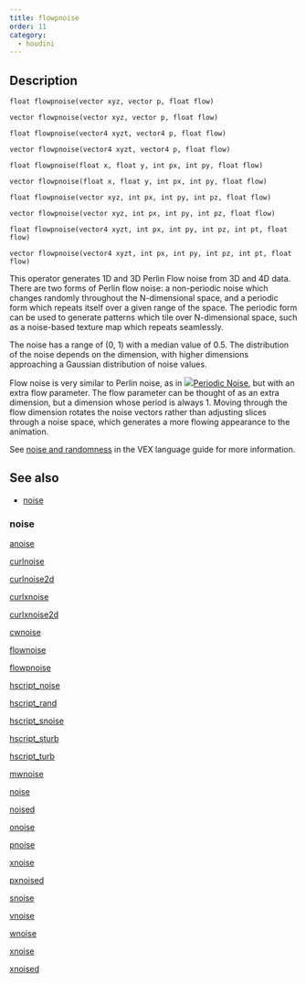```yaml
---
title: flowpnoise
order: 11
category:
  - houdini
---
```


## Description

`float flowpnoise(vector xyz, vector p, float flow)`

`vector flowpnoise(vector xyz, vector p, float flow)`

`float flowpnoise(vector4 xyzt, vector4 p, float flow)`

`vector flowpnoise(vector4 xyzt, vector4 p, float flow)`

`float flowpnoise(float x, float y, int px, int py, float flow)`

`vector flowpnoise(float x, float y, int px, int py, float flow)`

`float flowpnoise(vector xyz, int px, int py, int pz, float flow)`

`vector flowpnoise(vector xyz, int px, int py, int pz, float flow)`

`float flowpnoise(vector4 xyzt, int px, int py, int pz, int pt, float flow)`

`vector flowpnoise(vector4 xyzt, int px, int py, int pz, int pt, float flow)`

This operator generates 1D and 3D Perlin Flow noise from 3D and 4D data. There
are two forms of Perlin flow noise: a non-periodic noise which changes
randomly throughout the N-dimensional space, and a periodic form which repeats
itself over a given range of the space. The periodic form can be used to
generate patterns which tile over N-dimensional space, such as a noise-based
texture map which repeats seamlessly.

The noise has a range of (0, 1) with a median value of 0.5. The distribution
of the noise depends on the dimension, with higher dimensions approaching a
Gaussian distribution of noise values.

Flow noise is very similar to Perlin noise, as in
[![](../../icons/VOP/periodicnoise.svg)Periodic
Noise](../../nodes/vop/periodicnoise.html "Generates 1D and 3D Perlin noise
from 1D, 3D and 4D data."), but with an extra flow parameter. The flow
parameter can be thought of as an extra dimension, but a dimension whose
period is always 1. Moving through the flow dimension rotates the noise
vectors rather than adjusting slices through a noise space, which generates a
more flowing appearance to the animation.

See [noise and randomness](../random.html) in the VEX language guide for more
information.

## See also

- [noise](pnoise.html)

### noise

[anoise](anoise.html)

[curlnoise](curlnoise.html)

[curlnoise2d](curlnoise2d.html)

[curlxnoise](curlxnoise.html)

[curlxnoise2d](curlxnoise2d.html)

[cwnoise](cwnoise.html)

[flownoise](flownoise.html)

[flowpnoise](flowpnoise.html)

[hscript_noise](hscript_noise.html)

[hscript_rand](hscript_rand.html)

[hscript_snoise](hscript_snoise.html)

[hscript_sturb](hscript_sturb.html)

[hscript_turb](hscript_turb.html)

[mwnoise](mwnoise.html)

[noise](noise.html)

[noised](noised.html)

[onoise](onoise.html)

[pnoise](pnoise.html)

[xnoise](pxnoise.html)

[pxnoised](pxnoised.html)

[snoise](snoise.html)

[vnoise](vnoise.html)

[wnoise](wnoise.html)

[xnoise](xnoise.html)

[xnoised](xnoised.html)
